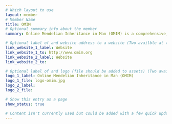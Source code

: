 ```yaml
---
# Which layout to use
layout: member
# Member Name
title: OMIM
# Optional summary info about the member
summary: Online Mendelian Inheritance in Man (OMIM) is a comprehensive, authoritative compendium of human genes and genetic phenotypes that is freely available and updated daily.

# Optional label of and website address to a website (Two availble at the moment)
link_website_1_label: Website
link_website_1_to: http://www.omim.org
link_website_2_label: Website
link_website_2_to:

# Optional label of and logo (file should be added to assets) (Two availble at the moment).
logo_1_label: Online Mendelian Inheritance in Man (OMIM)
logo_1_file: logo-omim.jpg
logo_2_label:
logo_2_file:

# Show this entry as a page
show_status: true

# Content isn't currently used but could be added with a few quick updates if needed to allow for pages
---
```

